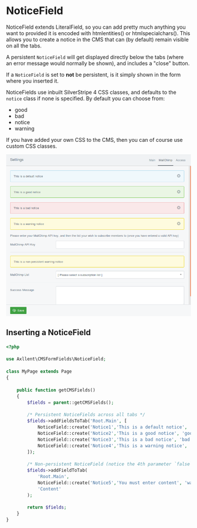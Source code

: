 # NoticeField

NoticeField extends LiteralField, so you can add pretty much anything you want to
provided it is encoded with htmlentities() or htmlspecialchars().
This allows you to create a notice in the CMS that can (by default) remain visible on all the tabs.

A persistent `NoticeField` will get displayed directly below the tabs (where an
error message would normally be shown), and includes a "close" button.

If a `NoticeField` is set to **not** be persistent, is it simply shown in the form
where you inserted it.

NoticeFields use inbuilt SilverStripe 4 CSS classes, and defaults to the `notice`
class if none is specified. By default you can choose from:

- good
- bad
- notice
- warning

If you have added your own CSS to the CMS, then you can of course use custom CSS classes.

![NoticeField](img/NoticeField.png "NoticeField Example")

## Inserting a NoticeField

```php
<?php

use Axllent\CMSFormFields\NoticeField;

class MyPage extends Page
{

    public function getCMSFields()
    {
        $fields = parent::getCMSFields();

        /* Persistent NoticeFields across all tabs */
        $fields->addFieldsToTab('Root.Main', [
            NoticeField::create('Notice1','This is a default notice', 'notice'),
            NoticeField::create('Notice2','This is a good notice', 'good'),
            NoticeField::create('Notice3','This is a bad notice', 'bad'),
            NoticeField::create('Notice4','This is a warning notice', 'warning'),
        ]);

        /* Non-persistent NoticeField (notice the 4th parameter `false`) */
        $fields->addFieldToTab(
            'Root.Main',
            NoticeField::create('Notice5','You must enter content', 'warning', false),
            'Content'
        );

        return $fields;
    }
}
```
